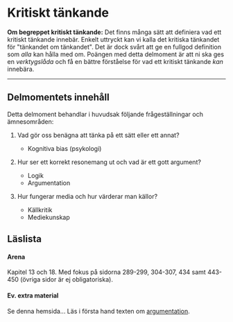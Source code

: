 # Kritiskt tänkande

**Om begreppet kritiskt tänkande:** Det finns många sätt att definiera vad ett kritiskt tänkande innebär. Enkelt uttryckt kan vi kalla det kritiska tänkandet för "tänkandet om tänkandet". Det är dock svårt att ge en fullgod definition som *alla* kan hålla med om. Poängen med detta delmoment är att ni ska ges en *verktygslåda* och få en bättre förståelse för vad ett kritiskt tänkande *kan* innebära. 

***

## Delmomentets innehåll

 Detta delmoment behandlar i huvudsak följande frågeställningar och ämnesområden:

1. Vad gör oss benägna att tänka på ett sätt eller ett annat?
	* Kognitiva bias (psykologi)

2. Hur ser ett korrekt resonemang ut och vad är ett gott argument?
	* Logik
	* Argumentation

3. Hur fungerar media och hur värderar man källor?
 	* Källkritik
 	* Mediekunskap



## Läslista
<!--*För mer info, se inlämningsuppgiften...* -->

#### Arena

Kapitel 13 och 18. Med fokus på sidorna 289-299, 304-307, 434 samt 443-450 
(övriga sidor är ej obligatoriska).

#### Ev. extra material

Se denna hemsida... Läs i första hand texten om [argumentation](argumentation.md). 

